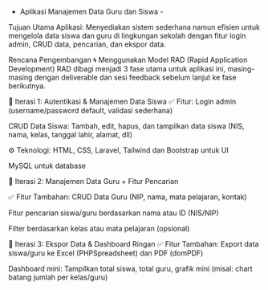 - Aplikasi Manajemen Data Guru dan Siswa -

Tujuan Utama Aplikasi:
Menyediakan sistem sederhana namun efisien untuk mengelola data siswa dan guru di lingkungan sekolah dengan fitur login admin, CRUD data, pencarian, dan ekspor data.

Rencana Pengembangan
🌀 Menggunakan Model RAD (Rapid Application Development)
RAD dibagi menjadi 3 fase utama untuk aplikasi ini, masing-masing dengan deliverable dan sesi feedback sebelum lanjut ke fase berikutnya.

🔁 Iterasi 1: Autentikasi & Manajemen Data Siswa
✅ Fitur:
Login admin (username/password default, validasi sederhana)

CRUD Data Siswa: Tambah, edit, hapus, dan tampilkan data siswa (NIS, nama, kelas, tanggal lahir, alamat, dll)

⚙️ Teknologi:
HTML, CSS, Laravel, Tailwind dan Bootstrap untuk UI

MySQL untuk database

🔁 Iterasi 2: Manajemen Data Guru + Fitur Pencarian

✅ Fitur Tambahan:
CRUD Data Guru (NIP, nama, mata pelajaran, kontak)

Fitur pencarian siswa/guru berdasarkan nama atau ID (NIS/NIP)

Filter berdasarkan kelas atau mata pelajaran (opsional)

🔁 Iterasi 3: Ekspor Data & Dashboard Ringan
✅ Fitur Tambahan:
Export data siswa/guru ke Excel (PHPSpreadsheet) dan PDF (domPDF)

Dashboard mini: Tampilkan total siswa, total guru, grafik mini (misal: chart batang jumlah per kelas/guru)
